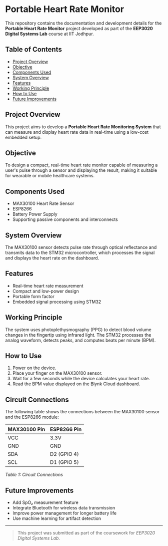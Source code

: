# Portable Heart Rate Monitor

This repository contains the documentation and development details for the **Portable Heart Rate Monitor** project developed as part of the **EEP3020 Digital Systems Lab** course at IIT Jodhpur.

## Table of Contents

- [Project Overview](#project-overview)
- [Objective](#objective)
- [Components Used](#components-used)
- [System Overview](#system-overview)
- [Features](#features)
- [Working Principle](#working-principle)
- [How to Use](#how-to-use)
- [Future Improvements](#future-improvements)

## Project Overview

This project aims to develop a **Portable Heart Rate Monitoring System** that can measure and display heart rate data in real-time using a low-cost embedded setup.

## Objective

To design a compact, real-time heart rate monitor capable of measuring a user's pulse through a sensor and displaying the result, making it suitable for wearable or mobile healthcare systems.

## Components Used

- MAX30100 Heart Rate Sensor
- ESP8266
- Battery Power Supply
- Supporting passive components and interconnects

## System Overview

The MAX30100 sensor detects pulse rate through optical reflectance and transmits data to the STM32 microcontroller, which processes the signal and displays the heart rate on the dashboard.

## Features

- Real-time heart rate measurement
- Compact and low-power design
- Portable form factor
- Embedded signal processing using STM32

## Working Principle

The system uses photoplethysmography (PPG) to detect blood volume changes in the fingertip using infrared light. The STM32 processes the analog waveform, detects peaks, and computes beats per minute (BPM).

## How to Use

1. Power on the device.
2. Place your finger on the MAX30100 sensor.
3. Wait for a few seconds while the device calculates your heart rate.
4. Read the BPM value displayed on the Blynk Cloud dashboard.

## Circuit Connections

The following table shows the connections between the MAX30100 sensor and the ESP8266 module:

| MAX30100 Pin | ESP8266 Pin   |
|--------------|---------------|
| VCC          | 3.3V          |
| GND          | GND           |
| SDA          | D2 (GPIO 4)   |
| SCL          | D1 (GPIO 5)   |

*Table 1: Circuit Connections*


## Future Improvements

- Add SpO₂ measurement feature
- Integrate Bluetooth for wireless data transmission
- Improve power management for longer battery life
- Use machine learning for artifact detection

---

> This project was submitted as part of the coursework for *EEP3020 Digital Systems Lab*.
